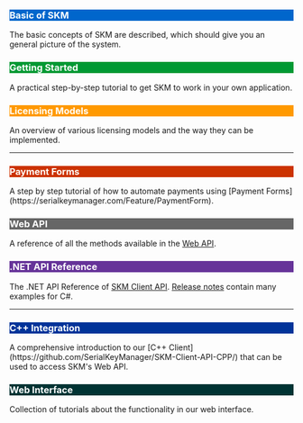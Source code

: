 <div class="row">
<div class="col-md-4">
    <div class="panel panel-default">
    <a href="#basics" style="text-decoration:none;">
        <div class="panel-body" style="background-color:#0066cc;">
            <h3 class="text-center" style="color:white;">Basic of SKM</h3> 
        </div>
    </a>
    </div>
    The basic concepts of SKM are described, which should give you an general
    picture of the system.
</div>
<div class="col-md-4">
    <div class="panel panel-default">
       <a href="#getting-started" style="text-decoration:none;">
        <div class="panel-body" style="background-color:#009933;">
            <h3 class="text-center" style="color:white;">Getting Started</h3> 
        </div>
    </a>
    </div>
    A practical step-by-step tutorial to get SKM to work in your own application.
</div>
<div class="col-md-4">
      <div class="panel panel-default">
       <a href="#licensetypes" style="text-decoration:none;">
        <div class="panel-body" style="background-color: #ff9900;">
            <h3 class="text-center" style="color:white;">Licensing Models</h3> 
        </div>
    </a>
    </div>
    An overview of various licensing models and the way they can be implemented.
</div>
</div>

<hr class="visible-xs visible-sm">
<div class="row">
<div class="col-md-4">
    <div class="panel panel-default">
    <a href="#payment-intro" style="text-decoration:none;">
        <div class="panel-body" style="background-color: #cc3300;">
            <h3 class="text-center" style="color:white;">Payment Forms</h3> 
        </div>
    </a>
    </div>
    A step by step tutorial of how to automate payments using 
    [Payment Forms](https://serialkeymanager.com/Feature/PaymentForm).
</div>
<div class="col-md-4">
    <div class="panel panel-default">
       <a href="https://serialkeymanager.com/docs/api/" style="text-decoration:none;">
        <div class="panel-body" style="background-color:#666666;">
            <h3 class="text-center" style="color:white;">Web API</h3> 
        </div>
    </a>
    </div>
    A reference of all the methods available in the <a href="#webapi">Web API</a>.
</div>
<div class="col-md-4">
      <div class="panel panel-default">
       <a href="http://api.serialkeymanager.com/html/G_SKM.htm" style="text-decoration:none;">
        <div class="panel-body" style="background-color: #663399;">
            <h3 class="text-center" style="color:white;">.NET API Reference</h3> 
        </div>
    </a>
    </div>
    The .NET API Reference of <a href="https://support.serialkeymanager.com/kb/skgl-extension-api">SKM Client API</a>.
    <a href="https://github.com/SerialKeyManager/SKGL-Extension-for-dot-NET/blob/master/Tutorials/v401.md">Release notes</a>
    contain many examples for C#.
</div>
</div>

<hr class="visible-xs visible-sm">
<div class="row">
<div class="col-md-4">
    <div class="panel panel-default">
    <a href="#cpp-client" style="text-decoration:none;">
        <div class="panel-body" style="background-color: #003399;">
            <h3 class="text-center" style="color:white;">C++ Integration</h3> 
        </div>
    </a>
    </div>
    A comprehensive introduction to our [C++ Client](https://github.com/SerialKeyManager/SKM-Client-API-CPP/) that
    can be used to access SKM's Web API.
</div>
<div class="col-md-4">
    <div class="panel panel-default">
       <a href="#platform" style="text-decoration:none;">
        <div class="panel-body" style="background-color:#003333;">
            <h3 class="text-center" style="color:white;">Web Interface</h3> 
        </div>
    </a>
    </div>
    Collection of tutorials about the functionality in our web interface.
</div>
<!--<div class="col-md-4">
      <div class="panel panel-default">
       <a href="http://api.serialkeymanager.com/html/G_SKM.htm" style="text-decoration:none;">
        <div class="panel-body" style="background-color: #663399;">
            <h3 class="text-center" style="color:white;">.NET API Reference</h3> 
        </div>
    </a>
    </div>
    The .NET API Reference of <a href="https://support.serialkeymanager.com/kb/skgl-extension-api">SKM Client API</a>.
    <a href="https://github.com/SerialKeyManager/SKGL-Extension-for-dot-NET/blob/master/Tutorials/v401.md">Release notes</a>
    contain many examples for C#.
</div>-->
</div>